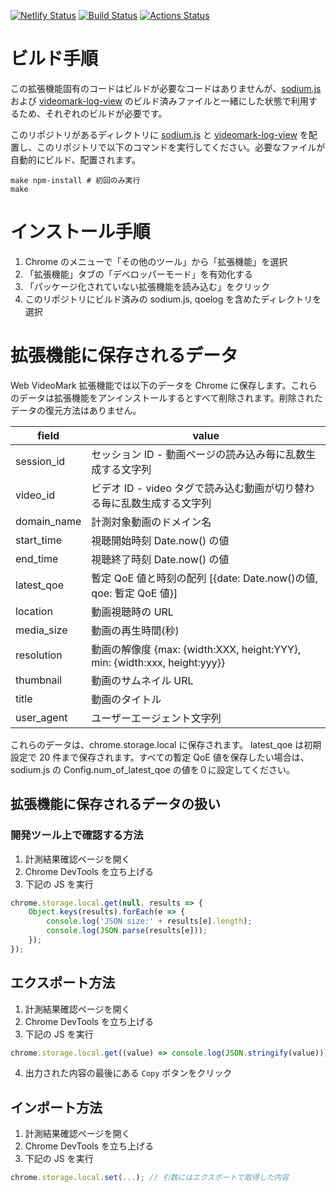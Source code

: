 [![Netlify Status](https://api.netlify.com/api/v1/badges/0d2a4ed0-102a-47db-8291-c241d66a909b/deploy-status)](https://app.netlify.com/sites/sodium-extension/deploys)
[![Build Status](https://travis-ci.org/videomark/videomark-extension.svg?branch=master)](https://travis-ci.org/videomark/videomark-extension)
[![Actions Status](https://github.com/videomark/videomark-extension/workflows/ubuntu/badge.svg)](https://github.com/videomark/videomark-extension/actions)

# ビルド手順

この拡張機能固有のコードはビルドが必要なコードはありませんが、[sodium.js](https://github.com/videomark/sodium.js) および [videomark-log-view](https://github.com/videomark/videomark-log-view) のビルド済みファイルと一緒にした状態で利用するため、それぞれのビルドが必要です。

このリポジトリがあるディレクトリに [sodium.js](https://github.com/videomark/sodium.js) と [videomark-log-view](https://github.com/videomark/videomark-log-view) を配置し、このリポジトリで以下のコマンドを実行してください。必要なファイルが自動的にビルド、配置されます。

```
make npm-install # 初回のみ実行
make
```

# インストール手順

1. Chrome のメニューで「その他のツール」から「拡張機能」を選択
2. 「拡張機能」タブの「デベロッパーモード」を有効化する
3. 「パッケージ化されていない拡張機能を読み込む」をクリック
4. このリポジトリにビルド済みの sodium.js, qoelog を含めたディレクトリを選択

# 拡張機能に保存されるデータ

Web VideoMark 拡張機能では以下のデータを Chrome に保存します。これらのデータは拡張機能をアンインストールするとすべて削除されます。削除されたデータの復元方法はありません。

| field       | value                                                                     |
| ----------- | ------------------------------------------------------------------------- |
| session_id  | セッション ID - 動画ページの読み込み毎に乱数生成する文字列                |
| video_id    | ビデオ ID - video タグで読み込む動画が切り替わる毎に乱数生成する文字列    |
| domain_name | 計測対象動画のドメイン名                                                  |
| start_time  | 視聴開始時刻 Date.now() の値                                              |
| end_time    | 視聴終了時刻 Date.now() の値                                              |
| latest_qoe  | 暫定 QoE 値と時刻の配列 [{date: Date.now()の値, qoe: 暫定 QoE 値}]        |
| location    | 動画視聴時の URL                                                          |
| media_size  | 動画の再生時間(秒)                                                        |
| resolution  | 動画の解像度 {max: {width:XXX, height:YYY}, min: {width:xxx, height:yyy}} |
| thumbnail   | 動画のサムネイル URL                                                      |
| title       | 動画のタイトル                                                            |
| user_agent  | ユーザーエージェント文字列                                                |

これらのデータは、chrome.storage.local に保存されます。
latest_qoe は初期設定で 20 件まで保存されます。すべての暫定 QoE 値を保存したい場合は、sodium.js の Config.num_of_latest_qoe の値を０に設定してください。

## 拡張機能に保存されるデータの扱い

### 開発ツール上で確認する方法

1. 計測結果確認ページを開く
2. Chrome DevTools を立ち上げる
3. 下記の JS を実行

```JavaScript
chrome.storage.local.get(null, results => {
    Object.keys(results).forEach(e => {
        console.log('JSON size:' + results[e].length);
        console.log(JSON.parse(results[e]));
    });
});
```

## エクスポート方法

1. 計測結果確認ページを開く
2. Chrome DevTools を立ち上げる
3. 下記の JS を実行

```JavaScript
chrome.storage.local.get((value) => console.log(JSON.stringify(value)));
```

4. 出力された内容の最後にある `Copy` ボタンをクリック

## インポート方法

1. 計測結果確認ページを開く
2. Chrome DevTools を立ち上げる
3. 下記の JS を実行

```JavaScript
chrome.storage.local.set(...); // 引数にはエクスポートで取得した内容
```
